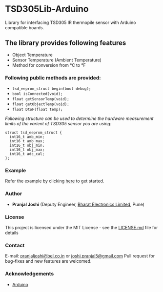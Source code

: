 # TSD305Lib-Arduino
Library for interfacing TSD305 IR thermopile sensor with Arduino compatible boards.

## The library provides following features
- Object Temperature
- Sensor Temperature (Ambient Temperature)
- Method for conversion from °C to °F

### Following public methods are provided:

- `tsd_eeprom_struct begin(bool debug);`
- `bool isConnected(void);`
- `float getSensorTemp(void);`
- `float getObjectTemp(void);`
- `float DtoF(float temp);`

*Following structure can be used to determine the hardware measurement limits of the varient of TSD305 sensor you are using:*
```
struct tsd_eeprom_struct {
  int16_t amb_min;
  int16_t amb_max;
  int16_t obj_min;
  int16_t obj_max;
  int16_t adc_cal;
};
```

### Example
Refer the example by clicking [here](https://github.com/pranjal-joshi/TSD305Lib-Arduino/blob/master/examples/tsd305_demo/tsd305_demo.ino) to get started.

### Author
* **Pranjal Joshi** (Deputy Engineer, [Bharat Electronics Limited](http://www.bel-india.in/), Pune)

### License
This project is licensed under the MIT License - see the [LICENSE.md](https://github.com/pranjal-joshi/TSD305Lib-Arduino/blob/master/LICENSE) file for details

### Contact
E-mail: pranjaljoshi@bel.co.in or joshi.pranjal5@gmail.com
Pull request for bug-fixes and new features are welcomed.

### Acknowledgements
* [Arduino](http://arduino.cc/)
